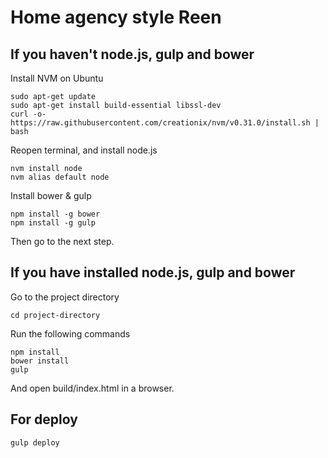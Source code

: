 # Home agency style Reen

## If you haven't node.js, gulp and bower

Install NVM on Ubuntu

    sudo apt-get update
    sudo apt-get install build-essential libssl-dev
    curl -o- https://raw.githubusercontent.com/creationix/nvm/v0.31.0/install.sh | bash

Reopen terminal, and install node.js

    nvm install node
    nvm alias default node

Install bower & gulp

    npm install -g bower
    npm install -g gulp

Then go to the next step.

## If you have installed node.js, gulp and bower
Go to the project directory

    cd project-directory

Run the following commands

    npm install
    bower install
    gulp

And open build/index.html in a browser.

## For deploy

    gulp deploy
